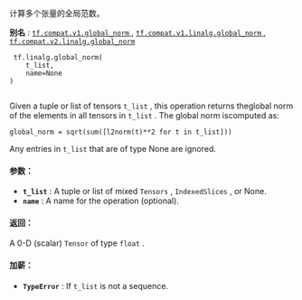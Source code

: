 计算多个张量的全局范数。

**别名** : [ `tf.compat.v1.global_norm` ](/api_docs/python/tf/linalg/global_norm), [ `tf.compat.v1.linalg.global_norm` ](/api_docs/python/tf/linalg/global_norm), [ `tf.compat.v2.linalg.global_norm` ](/api_docs/python/tf/linalg/global_norm)

```
 tf.linalg.global_norm(
    t_list,
    name=None
)
 
```

Given a tuple or list of tensors  `t_list` , this operation returns theglobal norm of the elements in all tensors in  `t_list` . The global norm iscomputed as:

 `global_norm = sqrt(sum([l2norm(t)**2 for t in t_list]))` 

Any entries in  `t_list`  that are of type None are ignored.

#### 参数：
- **`t_list`** : A tuple or list of mixed  `Tensors` ,  `IndexedSlices` , or None.
- **`name`** : A name for the operation (optional).


#### 返回：
A 0-D (scalar)  `Tensor`  of type  `float` .

#### 加薪：
- **`TypeError`** : If  `t_list`  is not a sequence.
